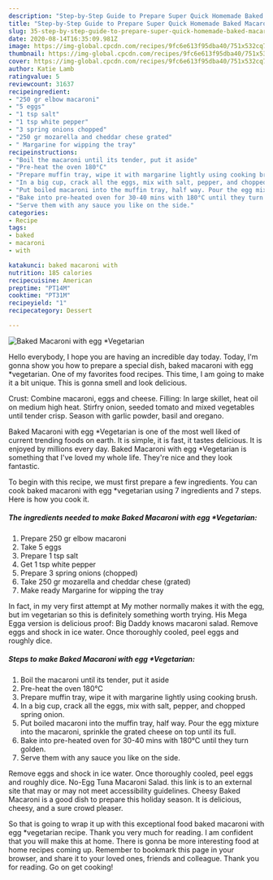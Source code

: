 ```yaml
---
description: "Step-by-Step Guide to Prepare Super Quick Homemade Baked Macaroni with egg *Vegetarian"
title: "Step-by-Step Guide to Prepare Super Quick Homemade Baked Macaroni with egg *Vegetarian"
slug: 35-step-by-step-guide-to-prepare-super-quick-homemade-baked-macaroni-with-egg-vegetarian
date: 2020-08-14T16:35:09.981Z
image: https://img-global.cpcdn.com/recipes/9fc6e613f95dba40/751x532cq70/baked-macaroni-with-egg-vegetarian-recipe-main-photo.jpg
thumbnail: https://img-global.cpcdn.com/recipes/9fc6e613f95dba40/751x532cq70/baked-macaroni-with-egg-vegetarian-recipe-main-photo.jpg
cover: https://img-global.cpcdn.com/recipes/9fc6e613f95dba40/751x532cq70/baked-macaroni-with-egg-vegetarian-recipe-main-photo.jpg
author: Katie Lamb
ratingvalue: 5
reviewcount: 31637
recipeingredient:
- "250 gr elbow macaroni"
- "5 eggs"
- "1 tsp salt"
- "1 tsp white pepper"
- "3 spring onions chopped"
- "250 gr mozarella and cheddar chese grated"
- " Margarine for wipping the tray"
recipeinstructions:
- "Boil the macaroni until its tender, put it aside"
- "Pre-heat the oven 180°C"
- "Prepare muffin tray, wipe it with margarine lightly using cooking brush."
- "In a big cup, crack all the eggs, mix with salt, pepper, and chopped spring onion."
- "Put boiled macaroni into the muffin tray, half way. Pour the egg mixture into the macaroni, sprinkle the grated cheese on top until its full."
- "Bake into pre-heated oven for 30-40 mins with 180°C until they turn golden."
- "Serve them with any sauce you like on the side."
categories:
- Recipe
tags:
- baked
- macaroni
- with

katakunci: baked macaroni with 
nutrition: 185 calories
recipecuisine: American
preptime: "PT14M"
cooktime: "PT31M"
recipeyield: "1"
recipecategory: Dessert

---
```



![Baked Macaroni with egg *Vegetarian](https://img-global.cpcdn.com/recipes/9fc6e613f95dba40/751x532cq70/baked-macaroni-with-egg-vegetarian-recipe-main-photo.jpg)

Hello everybody, I hope you are having an incredible day today. Today, I'm gonna show you how to prepare a special dish, baked macaroni with egg *vegetarian. One of my favorites food recipes. This time, I am going to make it a bit unique. This is gonna smell and look delicious.

Crust: Combine macaroni, eggs and cheese. Filling: In large skillet, heat oil on medium high heat. Stirfry onion, seeded tomato and mixed vegetables until tender crisp. Season with garlic powder, basil and oregano.

Baked Macaroni with egg *Vegetarian is one of the most well liked of current trending foods on earth. It is simple, it is fast, it tastes delicious. It is enjoyed by millions every day. Baked Macaroni with egg *Vegetarian is something that I've loved my whole life. They're nice and they look fantastic.


To begin with this recipe, we must first prepare a few ingredients. You can cook baked macaroni with egg *vegetarian using 7 ingredients and 7 steps. Here is how you cook it.

<!--inarticleads1-->

##### The ingredients needed to make Baked Macaroni with egg *Vegetarian:

1. Prepare 250 gr elbow macaroni
1. Take 5 eggs
1. Prepare 1 tsp salt
1. Get 1 tsp white pepper
1. Prepare 3 spring onions (chopped)
1. Take 250 gr mozarella and cheddar chese (grated)
1. Make ready  Margarine for wipping the tray


In fact, in my very first attempt at My mother normally makes it with the egg, but im vegetarian so this is definitely something worth trying. His Mega Egga version is delicious proof: Big Daddy knows macaroni salad. Remove eggs and shock in ice water. Once thoroughly cooled, peel eggs and roughly dice. 

<!--inarticleads2-->

##### Steps to make Baked Macaroni with egg *Vegetarian:

1. Boil the macaroni until its tender, put it aside
1. Pre-heat the oven 180°C
1. Prepare muffin tray, wipe it with margarine lightly using cooking brush.
1. In a big cup, crack all the eggs, mix with salt, pepper, and chopped spring onion.
1. Put boiled macaroni into the muffin tray, half way. Pour the egg mixture into the macaroni, sprinkle the grated cheese on top until its full.
1. Bake into pre-heated oven for 30-40 mins with 180°C until they turn golden.
1. Serve them with any sauce you like on the side.


Remove eggs and shock in ice water. Once thoroughly cooled, peel eggs and roughly dice. No-Egg Tuna Macaroni Salad. this link is to an external site that may or may not meet accessibility guidelines. Cheesy Baked Macaroni is a good dish to prepare this holiday season. It is delicious, cheesy, and a sure crowd pleaser. 

So that is going to wrap it up with this exceptional food baked macaroni with egg *vegetarian recipe. Thank you very much for reading. I am confident that you will make this at home. There is gonna be more interesting food at home recipes coming up. Remember to bookmark this page in your browser, and share it to your loved ones, friends and colleague. Thank you for reading. Go on get cooking!
